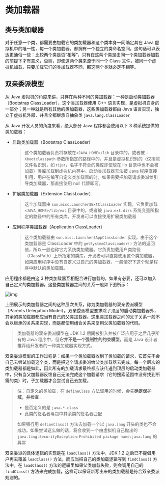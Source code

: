 # 类加载器

## 类与类加载器

对于任意一个类，都需要由加载它的类加载器和这个类本身一同确定其在 Java 虚拟机中的唯一性，每一个类加载器，都拥有一个独立的类命名空间。这句话可以表达更通俗一些：比较两个类是否“相等”，只有在这两个类是由同一个类加载器加载的前提下才有意义，否则，即使这两个类来源于同一个 Class 文件，被同一个虚拟机加载，只要加载它们的类加载器不同，那这两个类就必定不相等。

## 双亲委派模型

从 Java 虚拟机的角度来讲，只存在两种不同的类加载器：一种是启动类加载器（Bootstrap ClassLoader），这个类加载器使用 C++ 语言实现，是虚拟机自身的一部分；另一种就是所有其他的类加载器，这些类加载器都由 Java 语言实现，独立于虚拟机外部，并且全都继承自抽象类 `java.lang.ClassLoader`

从 Java 开发人员的角度来看，绝大部分 Java 程序都会使用以下 3 种系统提供的类加载器：

- 启动类加载器（Bootstrap ClassLoader）

  > 这个类加载器负责将存放在`<JAVA_HOME>/lib` 目录中的，或者被 `-Xbootclasspath` 参数所指定的路径中的，并且是虚拟机识别的（仅按照文件名识别，如 rt.jar，名字不符合的类库即使放在 lib 目录中也不会被加载）类库加载到虚拟机内存中。启动类加载器无法被 Java 程序直接引用，用户在编写自定义类加载器的时，如果需要把加载请求委派给引导类加载器，那直接使用 null 代替即可。

- 扩展类加载器（Extension ClassLoader）

  > 这个加载器由 `sun.misc.Launcher$ExtClassLoader` 实现，它负责加载 `<JAVA_HOME>/lib/ext` 目录中的，或者被 `java.ext.dirs` 系统变量所指定的路径中的所有类库，开发者可以直接使用扩展类加载器

- 应用程序类加载器（Application ClassLoader）

  > 这个类加载器由 `sun.misc.Launcher$AppClassLoader` 实现。由于这个类加载器是 ClassLoader 中的 `getSystemClassLoader()` 方法的返回值，所以一般也称它为系统类加载器。它负责加载用户类路径（ClassPath）上所指定的类库，开发者可以直接使用这个类加载器，如果应用程序中没有自定义过自己的类加载器，一般情况下这个就是程序中默认的类加载器。

应用程序都是由这 3 种类加载器互相配合进行加载的，如果有必要，还可以加入自己定义的类加载器。这些类加载器之间的关系一般如下图所示：

![img](D:\superz\BigData-A-Question\JVM\images\20160506184936657)

上图展示的类加载器之间的这种层次关系，称为类加载器的双亲委派模型（Parents Delegation Model）。双亲委派模型要求除了顶层的启动类加载器外，其余的类加载器都应当有自己的父类加载器。这里类加载器之间的父子关系一般不会以继承的关系来实现，而是都使用组合关系来复用父类加载器的代码。

> 类加载器的双亲委派模型在 JDK 1.2 期间被引入并被广泛应用于之后几乎所有的 Java 程序中，但**它并不是一个强制性的约束模型**，而是 Java 设计者推荐给开发者的一种类加载器实现方式。

双亲委派模型的工作过程是：如果一个类加载器收到了类加载的请求，它首先不会自己去尝试加载这个类，而是把这个请求委派给父类加载器去完成，每一个层次的类加载器都是如此，因此所有的加载请求最终都应该传送到顶层的启动类加载器中，只有当父加载器反馈自己无法完成这个加载请求（它的搜索范围中没有找到所需的类）时，子加载器才会尝试自己去加载。

> 注：自定义的类加载，在 `defineClass` 方法调用的时候，会先**确定保护域，并检查**：
>
> - 是否定义的是 `java.*.class`
> - 此类的签名者与包中其余类的签名者匹配
>
> 如果强行用 `defineClass()` 方法去加载一个以 `java.lang` 开头的类也不会成功。如果尝试这么做的话，将会收到一个由虚拟机自己抛出的 `java.lang.SecurityException:Prohibited package name:java.lang` 的异常 

双亲委派的具体逻辑的实现是在 `loadClass()` 方法中，JDK 1.2 之后已不提倡用户再去覆盖 `loadClass()` 方法，而应当把自己的类加载逻辑写到 `findClass()` 方法中，在 `loadClass()` 方法的逻辑里如果父类加载失败，则会调用自己的 `findClass()` 方法来完成加载，这样可以保证新写出来的类加载器是符合双亲委派规则的。
